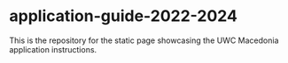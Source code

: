 # application-guide-2022-2024

This is the repository for the static page showcasing the UWC Macedonia application instructions.
